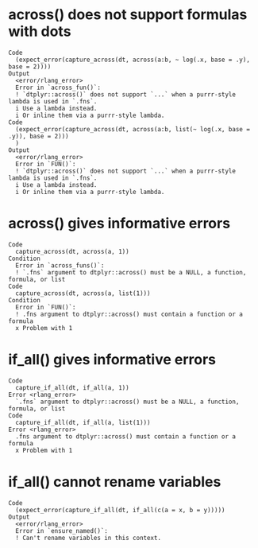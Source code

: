 # across() does not support formulas with dots

    Code
      (expect_error(capture_across(dt, across(a:b, ~ log(.x, base = .y), base = 2))))
    Output
      <error/rlang_error>
      Error in `across_fun()`:
      ! `dtplyr::across()` does not support `...` when a purrr-style lambda is used in `.fns`.
      i Use a lambda instead.
      i Or inline them via a purrr-style lambda.
    Code
      (expect_error(capture_across(dt, across(a:b, list(~ log(.x, base = .y)), base = 2)))
      )
    Output
      <error/rlang_error>
      Error in `FUN()`:
      ! `dtplyr::across()` does not support `...` when a purrr-style lambda is used in `.fns`.
      i Use a lambda instead.
      i Or inline them via a purrr-style lambda.

# across() gives informative errors

    Code
      capture_across(dt, across(a, 1))
    Condition
      Error in `across_funs()`:
      ! `.fns` argument to dtplyr::across() must be a NULL, a function, formula, or list
    Code
      capture_across(dt, across(a, list(1)))
    Condition
      Error in `FUN()`:
      ! .fns argument to dtplyr::across() must contain a function or a formula
      x Problem with 1

# if_all() gives informative errors

    Code
      capture_if_all(dt, if_all(a, 1))
    Error <rlang_error>
      `.fns` argument to dtplyr::across() must be a NULL, a function, formula, or list
    Code
      capture_if_all(dt, if_all(a, list(1)))
    Error <rlang_error>
      .fns argument to dtplyr::across() must contain a function or a formula
      x Problem with 1

# if_all() cannot rename variables

    Code
      (expect_error(capture_if_all(dt, if_all(c(a = x, b = y)))))
    Output
      <error/rlang_error>
      Error in `ensure_named()`:
      ! Can't rename variables in this context.

